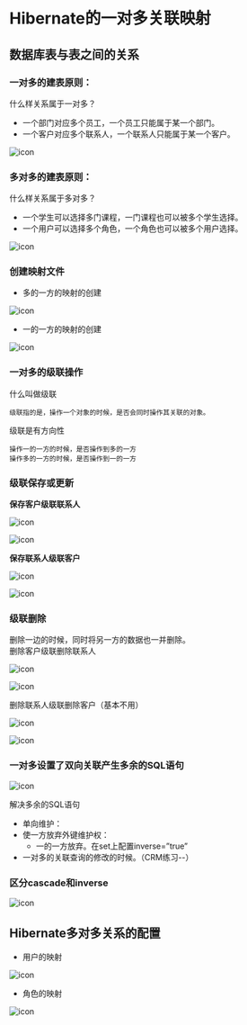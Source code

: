 # Hibernate的一对多关联映射
   
## 数据库表与表之间的关系
  
### 一对多的建表原则：   
  
什么样关系属于一对多？  

* 一个部门对应多个员工，一个员工只能属于某一个部门。
* 一个客户对应多个联系人，一个联系人只能属于某一个客户。
  
![icon](img/03-img01-hibernate.png)     
   
     
### 多对多的建表原则：   
  
什么样关系属于多对多？  

* 一个学生可以选择多门课程，一门课程也可以被多个学生选择。
* 一个用户可以选择多个角色，一个角色也可以被多个用户选择。
  
![icon](img/03-img02-hibernate.png)      
   
### 创建映射文件
 
* 多的一方的映射的创建  

![icon](img/03-img03-hibernate.png)    
   
   
* 一的一方的映射的创建  

![icon](img/03-img04-hibernate.png)    
   
  
### 一对多的级联操作  

什么叫做级联  

	级联指的是，操作一个对象的时候，是否会同时操作其关联的对象。
  
级联是有方向性  

	操作一的一方的时候，是否操作到多的一方  
	操作多的一方的时候，是否操作到一的一方  

### 级联保存或更新   
    
**保存客户级联联系人**  

![icon](img/03-img05-hibernate.png)   
   
![icon](img/03-img06-hibernate.png)   
  
**保存联系人级联客户**   
  
![icon](img/03-img07-hibernate.png)   
   
![icon](img/03-img08-hibernate.png)    
  
### 级联删除

删除一边的时候，同时将另一方的数据也一并删除。  
删除客户级联删除联系人   
  
![icon](img/03-img09-hibernate.png)    
   
![icon](img/03-img10-hibernate.png)    
     

删除联系人级联删除客户（基本不用）   
  
![icon](img/03-img11-hibernate.png)    
   
![icon](img/03-img12-hibernate.png)      
    
   
### 一对多设置了双向关联产生多余的SQL语句   
    
![icon](img/03-img13-hibernate.png)       
    
解决多余的SQL语句   

* 单向维护：
* 使一方放弃外键维护权：
	* 一的一方放弃。在set上配置inverse=”true”
* 一对多的关联查询的修改的时候。（CRM练习--）   

   
### 区分cascade和inverse   
   
![icon](img/03-img14-hibernate.png)       
   
## Hibernate多对多关系的配置   
   
* 用户的映射  
  
![icon](img/03-img15-hibernate.png)         
   
* 角色的映射  

![icon](img/03-img16-hibernate.png)       
   
